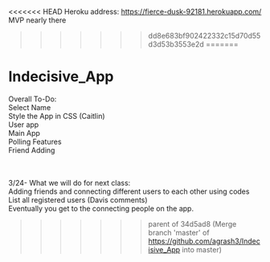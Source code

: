 <<<<<<< HEAD
Heroku address: https://fierce-dusk-92181.herokuapp.com/
MVP nearly there
>>>>>>> dd8e683bf902422332c15d70d55d3d53b3553e2d
=======
# Indecisive_App
Overall To-Do:
<br>Select Name 
<br>Style the App in CSS (Caitlin)
<br>User app 
<br>Main App 
<br>Polling Features
<br>Friend Adding

<br><br>3/24- What we will do for next class:
<br>Adding friends and connecting different users to each other using codes
<br>List all registered users (Davis comments)
<br>Eventually you get to the connecting people on the app.
>>>>>>> parent of 34d5ad8 (Merge branch 'master' of https://github.com/agrash3/Indecisive_App into master)
